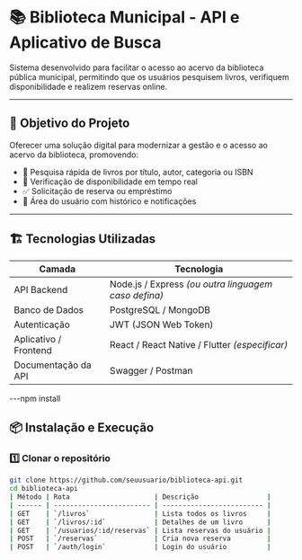 # 📚 Biblioteca Municipal - API e Aplicativo de Busca

Sistema desenvolvido para facilitar o acesso ao acervo da biblioteca pública municipal, permitindo que os usuários pesquisem livros, verifiquem disponibilidade e realizem reservas online.

---

## 🚀 Objetivo do Projeto

Oferecer uma solução digital para modernizar a gestão e o acesso ao acervo da biblioteca, promovendo:

- 🔎 Pesquisa rápida de livros por título, autor, categoria ou ISBN  
- 📍 Verificação de disponibilidade em tempo real  
- ✅ Solicitação de reserva ou empréstimo  
- 👤 Área do usuário com histórico e notificações

---

## 🏗️ Tecnologias Utilizadas

| Camada | Tecnologia |
|--------|------------|
| API Backend | Node.js / Express *(ou outra linguagem caso defina)* |
| Banco de Dados | PostgreSQL / MongoDB |
| Autenticação | JWT (JSON Web Token) |
| Aplicativo / Frontend | React / React Native / Flutter *(especificar)* |
| Documentação da API | Swagger / Postman |

---npm install


## 📦 Instalação e Execução

### 1️⃣ Clonar o repositório

```bash
git clone https://github.com/seuusuario/biblioteca-api.git
cd biblioteca-api
| Método | Rota                     | Descrição                 |
| ------ | ------------------------ | ------------------------- |
| GET    | `/livros`                | Lista todos os livros     |
| GET    | `/livros/:id`            | Detalhes de um livro      |
| GET    | `/usuarios/:id/reservas` | Lista reservas do usuário |
| POST   | `/reservas`              | Cria nova reserva         |
| POST   | `/auth/login`            | Login do usuário          |
